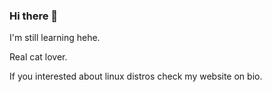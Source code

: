 ### Hi there 👋


I'm still learning hehe.

Real cat lover.

If you interested about linux distros check my website on bio.
